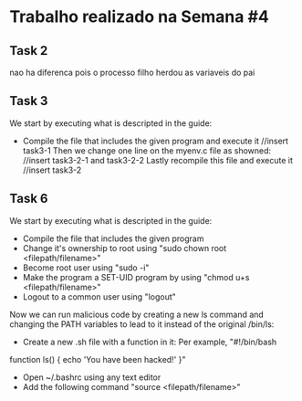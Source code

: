 # Trabalho realizado na Semana #4

## Task 2
nao ha diferenca pois o processo filho herdou as variaveis do pai

## Task 3
We start by executing what is descripted in the guide:
- Compile the file that includes the given program and execute it
//insert task3-1
Then we change one line on the myenv.c file as showned:
//insert task3-2-1 and task3-2-2
Lastly recompile this file and execute it
//insert task3-2
## Task 6
We start by executing what is descripted in the guide:
- Compile the file that includes the given program
- Change it's ownership to root using "sudo chown root <filepath/filename>"
- Become root user using "sudo -i"
- Make the program a SET-UID program by using "chmod u+s <filepath/filename>"
- Logout to a common user using "logout"

Now we can run malicious code by creating a new ls command and changing the PATH variables to lead to it instead of the original /bin/ls:
- Create a new .sh file with a function in it:
Per example,
"#!/bin/bash

function ls() {
  echo 'You have been hacked!'
}"
- Open ~/.bashrc using any text editor
- Add the following command "source <filepath/filename>"
